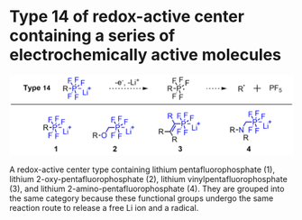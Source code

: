 # Type 14 of redox-active center containing a series of electrochemically active molecules
![My Local Image](../Images/Type14.png 'Type 14 of redox-active center containing a series of electrochemically active')

A redox-active center type containing lithium pentafluorophosphate (1), lithium 2-oxy-pentafluorophosphate (2), lithium vinylpentafluorophosphate (3), and lithium 2-amino-pentafluorophosphate (4). They are grouped into the same category because these functional groups undergo the same reaction route to release a free Li ion and a radical.